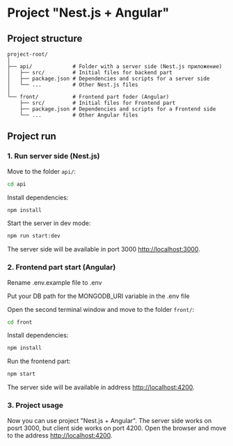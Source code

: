 # Project "Nest.js + Angular"

## Project structure

```
project-root/
│
├── api/             # Folder with a server side (Nest.js приложение)
│   ├── src/         # Initial files for backend part
│   ├── package.json # Dependencies and scripts for a server side
│   └── ...          # Other Nest.js files
│
└── front/           # Frontend part foder (Angular)
    ├── src/         # Initial files for Frontend part
    ├── package.json # Dependencies and scripts for a Frontend side
    └── ...          # Other Angular files
```

## Project run

### 1. Run server side (Nest.js)

Move to the folder `api/`:

```bash
cd api
```

Install dependencies:

```bash
npm install
```

Start the server in dev mode:

```bash
npm run start:dev
```

The server side will be available in port 3000 [http://localhost:3000](http://localhost:3000).

### 2. Frontend part start (Angular)

Rename .env.example file to .env

Put your DB path for the MONGODB_URI variable in the .env file



Open the second terminal window and move to the folder `front/`:

```bash
cd front
```

Install dependencies:

```bash
npm install
```

Run the frontend part:

```bash
npm start
```

The server side will be available in address [http://localhost:4200](http://localhost:4200).

### 3. Project usage

Now you can use project "Nest.js + Angular". The server side works on posrt 3000, but client side works on port 4200. Open the browser and move to the address  [http://localhost:4200](http://localhost:4200).